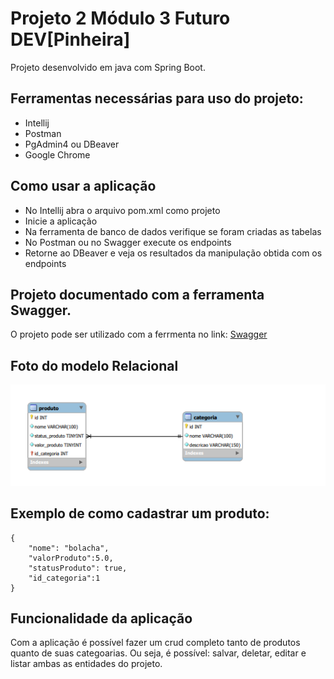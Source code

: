 # Projeto 2 Módulo 3 Futuro DEV[Pinheira]

Projeto desenvolvido em java com Spring Boot.

## Ferramentas necessárias para uso do projeto:

  - Intellij 
  - Postman
  - PgAdmin4 ou DBeaver
  - Google Chrome

## Como usar a aplicação

- No Intellij abra o arquivo pom.xml como projeto 
- Inicie a aplicação
- Na ferramenta de banco de dados verifique se foram criadas as tabelas
- No Postman ou no Swagger execute os endpoints
- Retorne ao DBeaver e veja os resultados da manipulação obtida com os endpoints
  
## Projeto documentado com a ferramenta Swagger.
O projeto pode ser utilizado com a ferrmenta no link: 
 [Swagger](http://localhost:4000/swagger-ui.html#/)


## Foto do modelo Relacional

![](/modulo3/src/main/resources/modeloRelacional.png)

## Exemplo de como cadastrar um produto:


    {
        "nome": "bolacha",
        "valorProduto":5.0,
        "statusProduto": true,
        "id_categoria":1
    }





## Funcionalidade da aplicação
Com a aplicação é possível fazer um crud completo tanto de produtos quanto de suas categoarias. Ou seja, é possível: salvar, deletar, editar e listar ambas as entidades do projeto.











